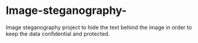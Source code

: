 # Image-steganography-
Image steganography project to hide the text behind the image in order to keep the data confidential and protected.
